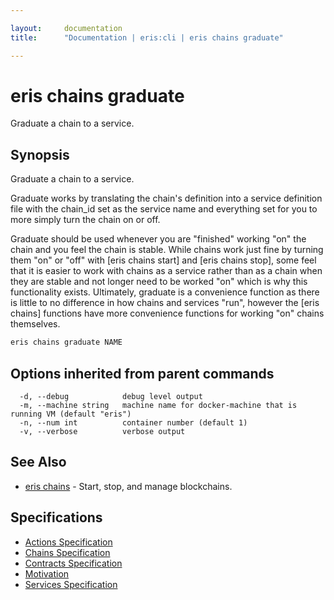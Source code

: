 ```yaml
---

layout:     documentation
title:      "Documentation | eris:cli | eris chains graduate"

---
```


# eris chains graduate

Graduate a chain to a service.

## Synopsis

Graduate a chain to a service.

Graduate works by translating the chain's definition into a service definition
file with the chain_id set as the service name and everything set for you to
more simply turn the chain on or off.

Graduate should be used whenever you are "finished" working "on" the chain and
you feel the chain is stable. While chains work just fine by turning them "on"
or "off" with [eris chains start] and [eris chains stop], some feel that it is
easier to work with chains as a service rather than as a chain when they are
stable and not longer need to be worked "on" which is why this functionality
exists. Ultimately, graduate is a convenience function as there is little to
no difference in how chains and services "run", however the [eris chains]
functions have more convenience functions for working "on" chains themselves.

```bash
eris chains graduate NAME
```

## Options inherited from parent commands

```
  -d, --debug            debug level output
  -m, --machine string   machine name for docker-machine that is running VM (default "eris")
  -n, --num int          container number (default 1)
  -v, --verbose          verbose output
```

## See Also

* [eris chains](https://docs.erisindustries.com/documentation/eris-cli/0.11.0/eris_chains/)	 - Start, stop, and manage blockchains.

## Specifications

* [Actions Specification](https://docs.erisindustries.com/documentation/eris-cli/0.11.0/actions_specification/)
* [Chains Specification](https://docs.erisindustries.com/documentation/eris-cli/0.11.0/chains_specification/)
* [Contracts Specification](https://docs.erisindustries.com/documentation/eris-cli/0.11.0/contracts_specification/)
* [Motivation](https://docs.erisindustries.com/documentation/eris-cli/0.11.0/motivation/)
* [Services Specification](https://docs.erisindustries.com/documentation/eris-cli/0.11.0/services_specification/)

